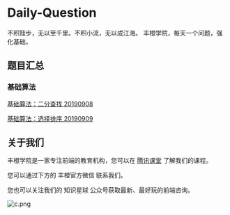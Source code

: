 # Daily-Question

不积跬步，无以至千里。不积小流，无以成江海。
丰橙学院，每天一个问题，强化基础。

## 题目汇总

### 基础算法

[基础算法：二分查找 20190908](https://github.com/fcedu/Daily-Question/issues/1)

[基础算法：选择排序 20190909](https://github.com/fcedu/Daily-Question/issues/2)



## 关于我们

丰橙学院是一家专注前端的教育机构，您可以在 [腾讯课堂](https://ke.qq.com/course/314968?taid=3408649255177816&tuin=2203024a) 了解我们的课程。

您可以通过下方的 丰橙官方微信 联系我们。

您也可以关注我们的 知识星球 公众号获取最新、最好玩的前端咨询。


![c.png](https://i.loli.net/2019/09/08/k8mbnlG7R2WHv6f.png)
